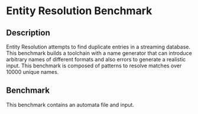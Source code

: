 # Entity Resolution Benchmark

## Description

Entity Resolution attempts to find duplicate entries in a streaming database. This benchmark builds a toolchain with a name generator that can introduce arbitrary names of different formats and also errors to generate a realistic input. This benchmark is composed of patterns to resolve matches over 10000 unique names.

## Benchmark

This benchmark contains an automata file and input.